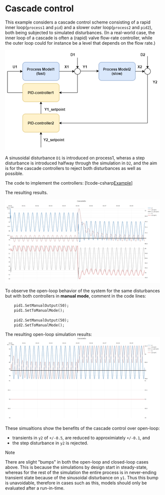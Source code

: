 # Cascade control

This example considers a cascade control scheme consisting of a rapid inner loop(``process1`` and ``pid``) 
and a slower outer loop(``process2`` and ``pid2``), both being subjected to simulated disturbances.
(In a real-world case, the inner loop of a cascade is often a (rapid) valve flow-rate controller, 
while the outer loop could for instance be a level that depends on the flow rate.) 

![Cascade system](images/ex_cascade.png)

A sinusoidal disturbance ``D1`` is introduced on process1, wheras a step disturbance is introduced halfway through 
the simulation in ``D2``, and the aim is for the cascade controllers to reject both disturbances as well as possible. 

The code to implement the controllers:
[!code-csharp[Example](../Examples/ProcessControl.cs?name=CascadeControl)]

The resulting results.

![Cascade system](images/ex_cascade_results.png)


To observe the open-loop behavior of the system for the same disturbances but with both controllers in **manual mode**, 
comment in the code lines:

```
    pid1.SetManualOutput(50);
    pid1.SetToManualMode();

    pid2.SetManualOutput(50);
    pid2.SetToManualMode();
```

The resulting open-loop simulation results:
![Cascade system](images/ex_cascade_open_loop_results.png)

These simualtions show the benefits of the cascade control over open-loop:
- transients in ``y2`` of ``+/-0.5``, are reduced to approximiately ``+/-0.1``, and
- the step disturbance in ``y2`` is rejected.

> [!Note]
> There are slight "bumps" in both the open-loop and closed-loop cases above. 
> This is because the simulations by design start in steady-state, whereas for the rest of the simulation the 
> entire process is in never-ending transient state because of the sinusoidal disturbance on ``y1``.
> Thus this bump is unavoidable, therefore in cases such as this, models should only be evaluated after a run-in-time. 




